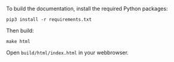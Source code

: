 To build the documentation, install the required Python packages:

    pip3 install -r requirements.txt

Then build:

    make html

Open `build/html/index.html` in your webbrowser.
